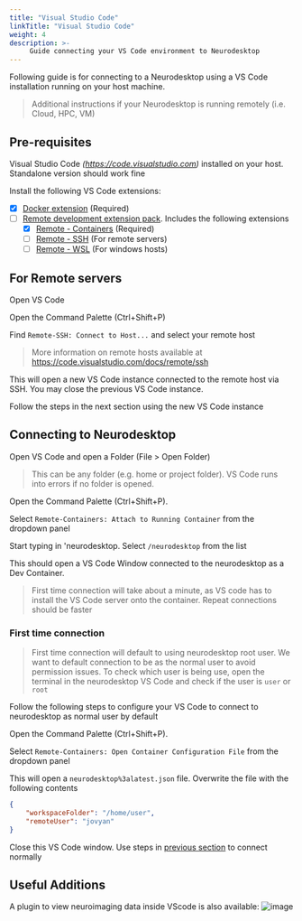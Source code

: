 ```yaml
---
title: "Visual Studio Code"
linkTitle: "Visual Studio Code"
weight: 4
description: >-
     Guide connecting your VS Code environment to Neurodesktop
---
```


Following guide is for connecting to a Neurodesktop using a VS Code installation running on your host machine.
> Additional instructions if your Neurodesktop is running remotely  (i.e. Cloud, HPC, VM)

## Pre-requisites
Visual Studio Code _(https://code.visualstudio.com)_ installed on your host. Standalone version should work fine

Install the following VS Code extensions:
- [x] [Docker extension](https://marketplace.visualstudio.com/items?itemName=ms-azuretools.vscode-docker) (Required)
- [ ] [Remote development extension pack](https://marketplace.visualstudio.com/items?itemName=ms-vscode-remote.vscode-remote-extensionpack). Includes the following extensions
  - [x] [Remote - Containers](https://marketplace.visualstudio.com/items?itemName=ms-vscode-remote.remote-containers) (Required)
  - [ ] [Remote - SSH](https://marketplace.visualstudio.com/items?itemName=ms-vscode-remote.remote-ssh) (For remote servers)
  - [ ] [Remote - WSL](https://marketplace.visualstudio.com/items?itemName=ms-vscode-remote.remote-wsl) (For windows hosts)

## For Remote servers 

Open VS Code

Open the Command Palette (Ctrl+Shift+P)

Find `Remote-SSH: Connect to Host...` and select your remote host
> More information on remote hosts available at https://code.visualstudio.com/docs/remote/ssh

This will open a new VS Code instance connected to the remote host via SSH. You may close the previous VS Code instance.

Follow the steps in the next section using the new VS Code instance

## Connecting to Neurodesktop

Open VS Code and open a Folder (File > Open Folder)
> This can be any folder (e.g. home or project folder). VS Code runs into errors if no folder is opened.

Open the Command Palette (Ctrl+Shift+P). 

Select `Remote-Containers: Attach to Running Container` from the dropdown panel

Start typing in 'neurodesktop. Select `/neurodesktop` from the list

This should open a VS Code Window connected to the neurodesktop as a Dev Container. 

> First time connection will take about a minute, as VS code has to install the VS Code server onto the container. Repeat connections should be faster

### First time connection
> First time connection will default to using neurodesktop root user. We want to default connection to be as the normal user to avoid permission issues.
To check which user is being use, open the terminal in the neurodesktop VS Code and check if the user is `user` or `root`

Follow the following steps to configure your VS Code to connect to neurodesktop as normal user by default

Open the Command Palette (Ctrl+Shift+P). 

Select `Remote-Containers: Open Container Configuration File` from the dropdown panel

This will open a `neurodesktop%3alatest.json` file. Overwrite the file with the following contents

```json
{
	"workspaceFolder": "/home/user",
	"remoteUser": "jovyan"
}
```

Close this VS Code window. Use steps in [previous section](https://www.neurodesk.org/docs/neurodesktop/getting-started/visual-studio-code/#connecting-to-neurodesktop) to connect normally

## Useful Additions
A plugin to view neuroimaging data inside VScode is also available:
![image](https://user-images.githubusercontent.com/4021595/163663250-4e8894c6-ea26-4224-b619-87f5485880c1.png)

